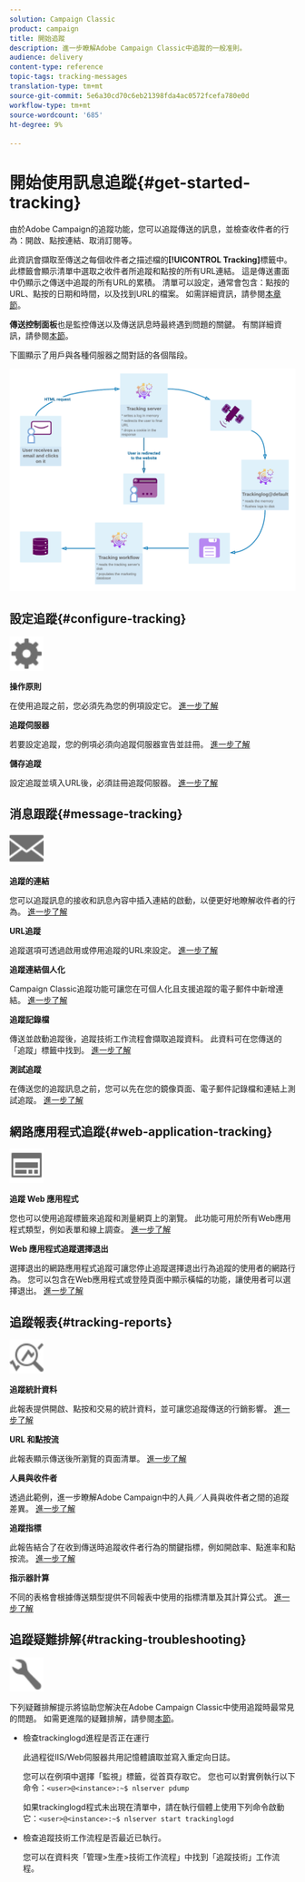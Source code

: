 ```yaml
---
solution: Campaign Classic
product: campaign
title: 開始追蹤
description: 進一步瞭解Adobe Campaign Classic中追蹤的一般准則。
audience: delivery
content-type: reference
topic-tags: tracking-messages
translation-type: tm+mt
source-git-commit: 5e6a30cd70c6eb21398fda4ac0572fcefa780e0d
workflow-type: tm+mt
source-wordcount: '685'
ht-degree: 9%

---
```



# 開始使用訊息追蹤{#get-started-tracking}

由於Adobe Campaign的追蹤功能，您可以追蹤傳送的訊息，並檢查收件者的行為：開啟、點按連結、取消訂閱等。

此資訊會擷取至傳送之每個收件者之描述檔的&#x200B;**[!UICONTROL Tracking]**&#x200B;標籤中。 此標籤會顯示清單中選取之收件者所追蹤和點按的所有URL連結。 這是傳送畫面中仍顯示之傳送中追蹤的所有URL的累積。 清單可以設定，通常會包含：點按的URL、點按的日期和時間，以及找到URL的檔案。 如需詳細資訊，請參閱[本章節](../../platform/using/editing-a-profile.md#tracking-tab)。

**傳送控制面板**&#x200B;也是監控傳送以及傳送訊息時最終遇到問題的關鍵。 有關詳細資訊，請參閱[本節](../../delivery/using/delivery-dashboard.md)。

下圖顯示了用戶與各種伺服器之間對話的各個階段。

![](assets/tracking-diagram.png)

## 設定追蹤{#configure-tracking}

<img src="assets/do-not-localize/icon-configure.svg" width="60px">

**操作原則**

在使用追蹤之前，您必須先為您的例項設定它。 [進一步了解](../../installation/using/deploying-an-instance.md#operating-principle)

**追蹤伺服器**

若要設定追蹤，您的例項必須向追蹤伺服器宣告並註冊。 [進一步了解](../../installation/using/deploying-an-instance.md#tracking-server)

**儲存追蹤**

設定追蹤並填入URL後，必須註冊追蹤伺服器。 [進一步了解](../../installation/using/deploying-an-instance.md#tracking-configuration#saving-tracking)

## 消息跟蹤{#message-tracking}

<img src="assets/do-not-localize/icon-message-tracking.svg" width="60px">

**追蹤的連結**

您可以追蹤訊息的接收和訊息內容中插入連結的啟動，以便更好地瞭解收件者的行為。 [進一步了解](../../delivery/using/how-to-configure-tracked-links.md)

**URL追蹤**

追蹤選項可透過啟用或停用追蹤的URL來設定。 [進一步了解](../../delivery/using/personalizing-url-tracking.md)

**追蹤連結個人化**

Campaign Classic追蹤功能可讓您在可個人化且支援追蹤的電子郵件中新增連結。 [進一步了解](../../delivery/using/tracking-personalized-links.md)

**追蹤記錄檔**

傳送並啟動追蹤後，追蹤技術工作流程會擷取追蹤資料。 此資料可在您傳送的「追蹤」標籤中找到。 [進一步了解](../../delivery/using/accessing-the-tracking-logs.md)

**測試追蹤**

在傳送您的追蹤訊息之前，您可以先在您的鏡像頁面、電子郵件記錄檔和連結上測試追蹤。 [進一步了解](../../delivery/using/testing-tracking.md)

## 網路應用程式追蹤{#web-application-tracking}

<img src="assets/do-not-localize/icon-web-app.svg" width="60px">

**追蹤 Web 應用程式**

您也可以使用追蹤標籤來追蹤和測量網頁上的瀏覽。 此功能可用於所有Web應用程式類型，例如表單和線上調查。 [進一步了解](../../web/using/tracking-a-web-application.md)

**Web 應用程式追蹤選擇退出**

選擇退出的網路應用程式追蹤可讓您停止追蹤選擇退出行為追蹤的使用者的網路行為。 您可以包含在Web應用程式或登陸頁面中顯示橫幅的功能，讓使用者可以選擇退出。 [進一步了解](../../web/using/web-application-tracking-opt-out.md)

## 追蹤報表{#tracking-reports}

<img src="assets/do-not-localize/icon_monitor.svg" width="60px">

**追蹤統計資料**

此報表提供開啟、點按和交易的統計資料，並可讓您追蹤傳送的行銷影響。 [進一步了解](../../reporting/using/delivery-reports.md#tracking-statistics)

**URL 和點按流**

此報表顯示傳送後所瀏覽的頁面清單。 [進一步了解](../../reporting/using/delivery-reports.md#urls-and-click-streams)

**人員與收件者**

透過此範例，進一步瞭解Adobe Campaign中的人員／人員與收件者之間的追蹤差異。 [進一步了解](../../reporting/using/person-people-recipients.md)

**追蹤指標**

此報告結合了在收到傳送時追蹤收件者行為的關鍵指標，例如開啟率、點進率和點按流。 [進一步了解](../../reporting/using/delivery-reports.md#tracking-indicators)

**指示器計算**

不同的表格會根據傳送類型提供不同報表中使用的指標清單及其計算公式。 [進一步了解](../../reporting/using/indicator-calculation.md)

## 追蹤疑難排解{#tracking-troubleshooting}

<img src="assets/do-not-localize/icon-troubleshooting.svg" width="60px">

下列疑難排解提示將協助您解決在Adobe Campaign Classic中使用追蹤時最常見的問題。 如需更進階的疑難排解，請參閱[本節](../../delivery/using/tracking-troubleshooting.md)。

* 檢查trackinglogd進程是否正在運行

   此過程從IIS/Web伺服器共用記憶體讀取並寫入重定向日誌。

   您可以在例項中選擇「監視」標籤，從首頁存取它。 您也可以對實例執行以下命令：`<user>@<instance>:~$ nlserver pdump`

   如果trackinglogd程式未出現在清單中，請在執行個體上使用下列命令啟動它：`<user>@<instance>:~$ nlserver start trackinglogd`

* 檢查追蹤技術工作流程是否最近已執行。

   您可以在資料夾「管理>生產>技術工作流程」中找到「追蹤技術」工作流程。
